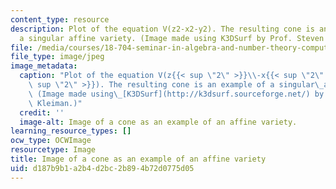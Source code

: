 ```yaml
---
content_type: resource
description: Plot of the equation V(z2-x2-y2). The resulting cone is an example of
  a singular affine variety. (Image made using K3DSurf by Prof. Steven Kleiman.)
file: /media/courses/18-704-seminar-in-algebra-and-number-theory-computational-commutative-algebra-and-algebraic-geometry-fall-2008/d187b9b1a2b4d2bc2b894b72d0775d05_18-704f08-th.jpg
file_type: image/jpeg
image_metadata:
  caption: "Plot of the equation V(z{{< sup \"2\" >}}\\-x{{< sup \"2\" >}}\\-y{{<\
    \ sup \"2\" >}}). The resulting cone is an example of a singular\_affine variety.\
    \ (Image made using\_[K3DSurf](http://k3dsurf.sourceforge.net/) by Prof. Steven\
    \ Kleiman.)"
  credit: ''
  image-alt: Image of a cone as an example of an affine variety.
learning_resource_types: []
ocw_type: OCWImage
resourcetype: Image
title: Image of a cone as an example of an affine variety
uid: d187b9b1-a2b4-d2bc-2b89-4b72d0775d05
---
```

